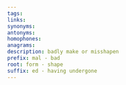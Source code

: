 ```yaml
---
tags: 
links: 
synonyms: 
antonyms: 
homophones: 
anagrams: 
description: badly make or misshapen
prefix: mal - bad
root: form - shape
suffix: ed - having undergone
---
```

